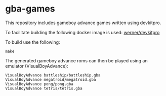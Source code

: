 # gba-games

This repository includes gameboy advance games written using devkitpro.

To facilitate building the following docker image is used: [werner/devkitpro](https://hub.docker.com/r/werner/devkitpro/)

To build use the following:

    make

The generated gameboy advance roms can then be played using an emulator (VisualBoyAdvance):

    VisualBoyAdvance battleship/battleship.gba
    VisualBoyAdvance megatroid/megatroid.gba
    VisualBoyAdvance pong/pong.gba
    VisualBoyAdvance tetris/tetris.gba
